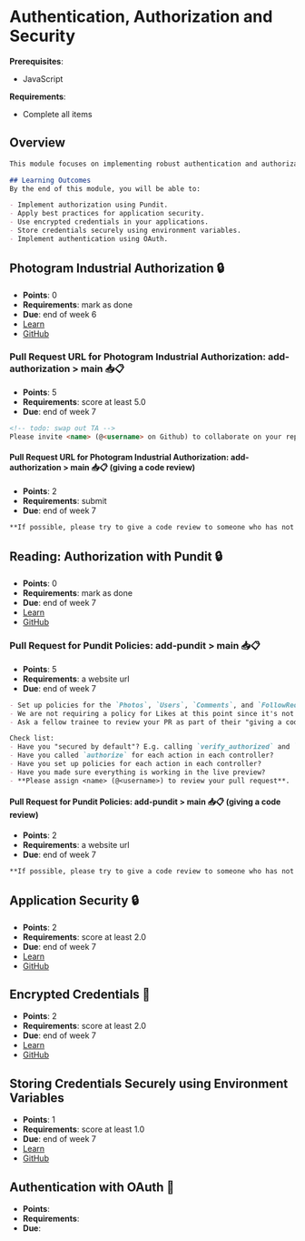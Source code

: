 # Authentication, Authorization and Security

**Prerequisites**:
- JavaScript

**Requirements**:
- Complete all items

## Overview
```md
This module focuses on implementing robust authentication and authorization mechanisms, as well as ensuring the security of your applications. You will learn to use Pundit for authorization, manage application security, encrypt credentials, store credentials securely, and implement authentication using OAuth.

## Learning Outcomes
By the end of this module, you will be able to:

- Implement authorization using Pundit.
- Apply best practices for application security.
- Use encrypted credentials in your applications.
- Store credentials securely using environment variables.
- Implement authentication using OAuth.
```

## Photogram Industrial Authorization 🔒
- **Points**: 0
- **Requirements**:  mark as done
- **Due**: end of week 6
- [Learn](https://learn.firstdraft.com/lessons/201-photogram-industrial-authorization)
- [GitHub](https://github.com/appdev-lessons/photogram-industrial-authorization)

### Pull Request URL for Photogram Industrial Authorization: add-authorization > main 📥📋
- **Points**: 5
- **Requirements**:  score at least 5.0
- **Due**: end of week 7
```md
<!-- todo: swap out TA -->
Please invite <name> (@<username> on Github) to collaborate on your repository. Also, be sure to **assign @<username> to review your pull request**.
```

#### Pull Request URL for Photogram Industrial Authorization: add-authorization > main 📥📋 (giving a code review)
- **Points**: 2
- **Requirements**:  submit
- **Due**: end of week 7
```md
**If possible, please try to give a code review to someone who has not yet received a review on this branch!**
```

## Reading: Authorization with Pundit 🔒
- **Points**: 0 
- **Requirements**: mark as done
- **Due**: end of week 7
- [Learn](https://learn.firstdraft.com/lessons/202-pundit-authorization)
- [GitHub](https://github.com/appdev-lessons/pundit-authorization)

### Pull Request for Pundit Policies: add-pundit > main 📥📋
- **Points**: 5
- **Requirements**: a website url
- **Due**: end of week 7
```md
- Set up policies for the `Photos`, `Users`, `Comments`, and `FollowRequests` controllers.
- We are not requiring a policy for Likes at this point since it's not fully implemented.
- Ask a fellow trainee to review your PR as part of their "giving a code review" assignment.

Check list:
- Have you "secured by default"? E.g. calling `verify_authorized` and `verify_policy_scoped` after each action in the application controller.
- Have you called `authorize` for each action in each controller?
- Have you set up policies for each action in each controller?
- Have you made sure everything is working in the live preview?
- **Please assign <name> (@<username>) to review your pull request**.
```

#### Pull Request for Pundit Policies: add-pundit > main 📥📋 (giving a code review)
- **Points**: 2
- **Requirements**: a website url
- **Due**: end of week 7
```md
**If possible, please try to give a code review to someone who has not yet received a review on this branch!**
```

## Application Security 🔒
- **Points**: 2
- **Requirements**: score at least 2.0
- **Due**: end of week 7
- [Learn](https://learn.firstdraft.com/lessons/312-rails-security)
- [GitHub](https://github.com/DPI-WE/rails-security)

<!-- TODO: add quiz points https://github.com/DPI-WE/rails-encrypted-credentials/issues/2 -->
## Encrypted Credentials 🤫
- **Points**: 2
- **Requirements**: score at least 2.0
- **Due**: end of week 7
- [Learn](https://learn.firstdraft.com/lessons/298-rails-encrypted-credentials)
- [GitHub](https://github.com/DPI-WE/rails-encrypted-credentials)

## Storing Credentials Securely using Environment Variables
- **Points**: 1
- **Requirements**: score at least 1.0
- **Due**: end of week 7
- [Learn](https://learn.firstdraft.com/lessons/52-storing-credentials-securely)
- [GitHub](https://github.com/appdev-lessons/storing-credentials-securely)

<!-- TODO https://github.com/DPI-WE/curriculum/issues/11 -->
## Authentication with OAuth 🪪
- **Points**:
- **Requirements**: 
- **Due**:
